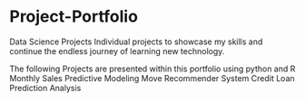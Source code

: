 # Project-Portfolio
Data Science Projects 
Individual projects to showcase my skills and continue the endless journey of learning new technology. 

The following Projects are presented within this portfolio using python and R 
Monthly Sales Predictive Modeling
Move Recommender System
Credit Loan Prediction Analysis 
